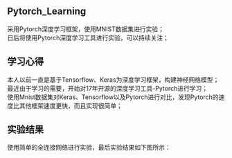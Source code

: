 ## Pytorch_Learning
 采用Pytorch深度学习框架，使用MNIST数据集进行实验；<br>
 日后将使用Pytorch深度学习工具进行实验，可以持续关注；<br>
## 学习心得
 本人以前一直是基于Tensorflow、Keras为深度学习框架，构建神经网络模型；<br>
 最近由于学习的需要，开始对17年开源的深度学习工具-Pytorch进行学习；<br>
 使用Mnist数据集对Keras、Tensorflow以及Pytorch进行对比，发现Pytorch的速度比其他框架速度更快，而且实现很简单；<br>
## 实验结果
  使用简单的全连接网络进行实验，最后实验结果如下图所示：<br>
